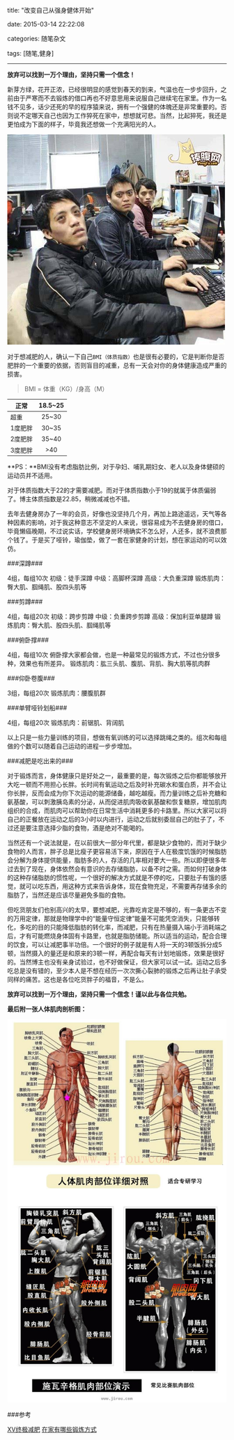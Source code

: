 title: "改变自己从强身健体开始"

date: 2015-03-14 22:22:08

categories: 随笔杂文

tags: [随笔,健身]

---

**放弃可以找到一万个理由，坚持只需一个信念！**

新芽方绿，花开正浓，已经很明显的感觉到春天的到来，气温也在一步步回升，之前由于严寒而不去锻炼的借口再也不好意思用来说服自己继续宅在家里。作为一名钱不见多，话少还死的早的程序猿来说，拥有一个强健的体魄还是非常重要的。否则说不定哪天自己也因为工作猝死在家中，想想就可悲。当然，比起猝死，我还是更怕成为下面的样子，毕竟我还想做一个充满阳光的人。

<!--more-->

![](/img/程序员.jpg)

对于想减肥的人，确认一下自己`BMI（体质指数）`也是很有必要的，它是判断你是否肥胖的一个重要的依据，否则盲目的减重，总有一天会对你的身体健康造成严重的损害。

> BMI = 体重（KG）/身高（M）

|正常         |18.5~25      |
| -------     | :------:    |
|超重         |25~30        |
|1度肥胖      |30~35        |
|2度肥胖      |35~40        |
|3度肥胖      |>40          |

**PS：**BMI没有考虑脂肪比例，对于孕妇、哺乳期妇女、老人以及身体健硕的运动员并不适用。

对于体质指数大于22的才需要减肥。而对于体质指数小于19的就属于体质偏弱了。博主体质指数是22.85，稍微减减也不错。

去年去健身房办了一年的会员，好像也没坚持几个月，再加上路途遥远，天气等各种因素的影响，对于我这种意志不坚定的人来说，很容易成为不去健身房的借口，毕竟懒癌晚期，不过说实话，学校健身房环境确实不怎么好，人还多，就不浪费那个钱了。于是买了哑铃，瑜伽垫，做了一套在家健身的计划，想在家运动的可以效仿。

###深蹲###

4组，每组10次
初级：徒手深蹲
中级：高脚杯深蹲
高级：大负重深蹲
锻炼肌肉：臀大肌、腘绳肌、股四头肌等

###剪蹲###

4组，每组20次
初级：跨步剪蹲
中级：负重跨步剪蹲
高级：保加利亚单腿蹲
锻炼肌肉：臀大肌、股四头肌、腘绳肌等

###俯卧撑###

4组，每组10次
俯卧撑大家都会做，也是一种最常见的锻炼方式，不过也分很多种，效果也有所差异。
锻炼肌肉：肱三头肌、腹肌、背肌、胸大肌等肌肉群

###仰卧卷腹###

3组，每组20次
锻炼肌肉：腰腹肌群

###单臂哑铃划船###

4组，每组20次
锻炼肌肉：前锯肌、背阔肌

以上只是一些力量训练的项目，想做有氧训练的可以选择跳绳之类的。组次和每组做的个数可以随着自己运动的进程一步步增加。

###减肥是吃出来的###

对于锻炼而言，身体健康只是好处之一，最重要的是，每次锻炼之后你都能够放开大吃一顿而不用担心长胖。长时间有氧运动之后及时补充碳水和蛋白质，并不会让你长胖，反而会成为你下次运动的能源储备，越吃越瘦。而力量训练之后补充糖和氨基酸，可以刺激胰岛素的分泌，从而促进肌肉吸收氨基酸和恢复糖原，增加肌肉组织的合成，而肌肉可以帮助你在日常生活中消耗更多的卡路里。所以大家可以将自己的正餐放在运动之后的3小时以内进行，运动之后就别委屈自己的肚子了，不过还是要注意选择少脂的食物，酒是绝对不能喝的。

当然还有一个说法就是，在以前很大一部分年代里，都是缺少食物的，而对于缺少食物的人而言，胖子总是比瘦子更容易活下来，原因在于人在极度饥饿的时候脂肪会分解为身体提供能量，脂肪多的人，存活的几率相对要大一些。所以即便很多年过去到了现在，身体依然会有意识的去存储脂肪，以备不时之需。而如何打破身体的这种存储脂肪的惯性呢，一个很好的解决方式就是不停的吃，只要肚子有饿的感觉，就可以吃东西，用这种方式来告诉身体，现在食物充足，不需要再存储多余的脂肪了，当然还是应该尽量避免多脂的食物。

但吃货朋友们也别高兴的太早，要想减肥，光靠吃肯定是不够的，有一条更古不变的万用定律，那就是物理学中的“能量守恒定律”能量不可能凭空消失，只能够转化，多吃的目的只能降低脂肪的转化率，而减肥，只有在热量摄入端小于消耗端之后，才有可能燃烧身体固有卡路里，也就是脂肪储能。所以适当的运动，配合合理的饮食，可以让减肥事半功倍。一个很好的例子就是有人将一天的3顿饭拆分成5顿，当然摄入的量还是和原来的3顿一样，再配合每天有计划地锻炼，效果是很好的。当然博主也没有亲身试验过，也不好做保证，但大家可以试一试。运动之后多吃总是没有错的，至少本人是不想在经历一次次撕心裂肺的锻炼之后再让肚子承受同样的痛苦。这也是各位吃货胖子的福音，不是么。

**放弃可以找到一万个理由，坚持只需一个信念！谨以此与各位共勉。**

**最后附一张人体肌肉剖析图：**

![](/img/肌肉1.jpg)

###参考

[XV终极减肥](http://blog.sina.com.cn/s/blog_44c60aa40101i1s4.html)
[在家有哪些锻炼方式](http://www.zhihu.com/question/29083850/answer/44593248?utm_campaign=weekly169&utm_source=weekly-digest&utm_medium=email)